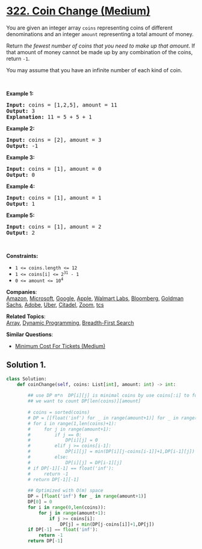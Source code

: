 # [322. Coin Change (Medium)](https://leetcode.com/problems/coin-change/)

<p>You are given an integer array <code>coins</code> representing coins of different denominations and an integer <code>amount</code> representing a total amount of money.</p>

<p>Return <em>the fewest number of coins that you need to make up that amount</em>. If that amount of money cannot be made up by any combination of the coins, return <code>-1</code>.</p>

<p>You may assume that you have an infinite number of each kind of coin.</p>

<p>&nbsp;</p>
<p><strong>Example 1:</strong></p>

<pre><strong>Input:</strong> coins = [1,2,5], amount = 11
<strong>Output:</strong> 3
<strong>Explanation:</strong> 11 = 5 + 5 + 1
</pre>

<p><strong>Example 2:</strong></p>

<pre><strong>Input:</strong> coins = [2], amount = 3
<strong>Output:</strong> -1
</pre>

<p><strong>Example 3:</strong></p>

<pre><strong>Input:</strong> coins = [1], amount = 0
<strong>Output:</strong> 0
</pre>

<p><strong>Example 4:</strong></p>

<pre><strong>Input:</strong> coins = [1], amount = 1
<strong>Output:</strong> 1
</pre>

<p><strong>Example 5:</strong></p>

<pre><strong>Input:</strong> coins = [1], amount = 2
<strong>Output:</strong> 2
</pre>

<p>&nbsp;</p>
<p><strong>Constraints:</strong></p>

<ul>
	<li><code>1 &lt;= coins.length &lt;= 12</code></li>
	<li><code>1 &lt;= coins[i] &lt;= 2<sup>31</sup> - 1</code></li>
	<li><code>0 &lt;= amount &lt;= 10<sup>4</sup></code></li>
</ul>


**Companies**:  
[Amazon](https://leetcode.com/company/amazon), [Microsoft](https://leetcode.com/company/microsoft), [Google](https://leetcode.com/company/google), [Apple](https://leetcode.com/company/apple), [Walmart Labs](https://leetcode.com/company/walmart-labs), [Bloomberg](https://leetcode.com/company/bloomberg), [Goldman Sachs](https://leetcode.com/company/goldman-sachs), [Adobe](https://leetcode.com/company/adobe), [Uber](https://leetcode.com/company/uber), [Citadel](https://leetcode.com/company/citadel), [Zoom](https://leetcode.com/company/zoom), [tcs](https://leetcode.com/company/tcs)

**Related Topics**:  
[Array](https://leetcode.com/tag/array/), [Dynamic Programming](https://leetcode.com/tag/dynamic-programming/), [Breadth-First Search](https://leetcode.com/tag/breadth-first-search/)

**Similar Questions**:
* [Minimum Cost For Tickets (Medium)](https://leetcode.com/problems/minimum-cost-for-tickets/)

## Solution 1.

```py
class Solution:
    def coinChange(self, coins: List[int], amount: int) -> int:
        
        ## use DP m*n  DP[i][j] is minimal coins by use coins[:i] to form j
        ## we want to count DP[len(coins)][amount]
        
        # coins = sorted(coins)
        # DP = [[float('inf') for _ in range(amount+1)] for _ in range(len(coins)+1)]
        # for i in range(1,len(coins)+1):
        #     for j in range(amount+1):
        #         if j == 0:
        #             DP[i][j] = 0
        #         elif j >= coins[i-1]:
        #             DP[i][j] = min(DP[i][j-coins[i-1]]+1,DP[i-1][j])
        #         else:
        #             DP[i][j] = DP[i-1][j]
        # if DP[-1][-1] == float('inf'):
        #     return -1
        # return DP[-1][-1]
    
        ## Optimized with O(m) space
        DP = [float('inf') for _ in range(amount+1)]
        DP[0] = 0
        for i in range(0,len(coins)):
            for j in range(amount+1):
                if j >= coins[i]:
                    DP[j] = min(DP[j-coins[i]]+1,DP[j])
        if DP[-1] == float('inf'):
            return -1
        return DP[-1]        
```